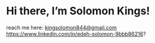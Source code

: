 # Hi there, I’m Solomon Kings!

reach me here: kingsolomon844@gmail.com
   https://www.linkedin.com/in/edeh-solomon-9bbb86216?
